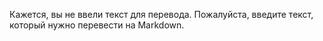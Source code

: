Кажется, вы не ввели текст для перевода. Пожалуйста, введите текст, который нужно перевести на Markdown.